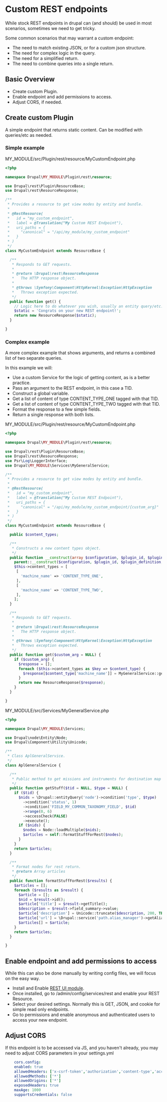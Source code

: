 # Custom REST endpoints

While stock REST endpoints in drupal can (and should) be used in most scenarios, sometimes we need to get tricky.

Some common scenarios that may warrant a custom endpoint:

- The need to match existing JSON, or for a custom json structure.
- The need for complex logic in the query.
- The need for a simplified return.
- The need to combine queries into a single return.

## Basic Overview

- Create custom Plugin.
- Enable endpoint and add permissions to access.
- Adjust CORS, if needed.

## Create custom Plugin

A simple endpoint that returns static content. Can be modified with queries/etc as needed.

### Simple example

MY_MODULE/src/Plugin/rest/resource/MyCustomEndpoint.php

```php
<?php

namespace Drupal\MY_MODULE\Plugin\rest\resource;

use Drupal\rest\Plugin\ResourceBase;
use Drupal\rest\ResourceResponse;

/**
 * Provides a resource to get view modes by entity and bundle.
 *
 * @RestResource(
 *   id = "my_custom_endpoint",
 *   label = @Translation("My Custom REST Endpoint"),
 *   uri_paths = {
 *     "canonical" = "/api/my_module/my_custom_endpoint"
 *   }
 * )
 */
class MyCustomEndpoint extends ResourceBase {

  /**
   * Responds to GET requests.
   *
   * @return \Drupal\rest\ResourceResponse
   *   The HTTP response object.
   *
   * @throws \Symfony\Component\HttpKernel\Exception\HttpException
   *   Throws exception expected.
   */
  public function get() {
    // Logic here to do whatever you wish, usually an entity query/etc.
    $static = 'Congrats on your new REST endpoint!';
    return new ResourceResponse($static);
  }

}
```

### Complex example

A more complex example that shows arguments, and returns a combined list of two separate queries.

In this example we will:

- Use a custom Service for the logic of getting content, as is a better practice.
- Pass an argument to the REST endpoint, in this case a TID.
- Construct a global variable.
- Get a list of content of type CONTENT_TYPE_ONE tagged with that TID.
- Get a list of content of type CONTENT_TYPE_TWO tagged with that TID.
- Format the response to a few simple fields.
- Return a single response with both lists.

MY_MODULE/src/Plugin/rest/resource/MyCustomEndpoint.php

```php
<?php

namespace Drupal\MY_MODULE\Plugin\rest\resource;

use Drupal\rest\Plugin\ResourceBase;
use Drupal\rest\ResourceResponse;
use Psr\Log\LoggerInterface;
use Drupal\MY_MODULE\Services\MyGeneralService;

/**
 * Provides a resource to get view modes by entity and bundle.
 *
 * @RestResource(
 *   id = "my_custom_endpoint",
 *   label = @Translation("My Custom REST Endpoint"),
 *   uri_paths = {
 *     "canonical" = "/api/my_module/my_custom_endpoint/{custom_arg}"
 *   }
 * )
 */
class MyCustomEndpoint extends ResourceBase {

  public $content_types;

  /**
   * Constructs a new content types object.
   */
  public function __construct(array $configuration, $plugin_id, $plugin_definition, array $serializer_formats, LoggerInterface $logger) {
    parent::__construct($configuration, $plugin_id, $plugin_definition, $serializer_formats, $logger);
    $this->content_types = [
     [
       'machine_name' => 'CONTENT_TYPE_ONE',
     ],
     [
       'machine_name' => 'CONTENT_TYPE_TWO',
     ],
    ];
  }

  /**
   * Responds to GET requests.
   *
   * @return \Drupal\rest\ResourceResponse
   *   The HTTP response object.
   *
   * @throws \Symfony\Component\HttpKernel\Exception\HttpException
   *   Throws exception expected.
   */
  public function get($custom_arg = NULL) {
    if ($custom_arg) {
      $response = [];
      foreach ($this->content_types as $key => $content_type) {
        $response[$content_type['machine_name']] = MyGeneralService::getStuff($custom_arg, $content_type['machine_name']);
      }
      return new ResourceResponse($response);
    }
  }

}
```

MY_MODULE/src/Services/MyGeneralService.php

```php
<?php

namespace Drupal\MY_MODULE\Services;

use Drupal\node\Entity\Node;
use Drupal\Component\Utility\Unicode;

/**
 * Class AplGeneralService.
 */
class AplGeneralService {

  /**
   * Public method to get missions and instruments for destination map and others.
   */
  public function getStuff($tid = NULL, $type = NULL) {
    if ($tid) {
      $nids = \Drupal::entityQuery('node')->condition('type', $type)
        ->condition('status', 1)
        ->condition('FIELD_MY_COMMON_TAXONOMY_FIELD', $tid)
        ->range(0, 6)
        ->accessCheck(FALSE)
        ->execute();
      if ($nids) {
        $nodes = Node::loadMultiple($nids);
        $articles = self::formatStuffForRest($nodes);
      }
    }
    return $articles;
  }

  /**
   * Format nodes for rest return.
   * @return Array articles
   */
  public function formatStuffForRest($results) {
    $articles = [];
    foreach ($results as $result) {
      $article = [];
      $nid = $result->id();
      $article['title'] = $result->getTitle();
      $description = $result->field_summary->value;
      $article['description'] = Unicode::truncate($description, 200, TRUE, TRUE, 5);
      $article['url'] = \Drupal::service('path.alias_manager')->getAliasByPath('/node/' . $nid);
      $articles[] = $article;
    }
    return $articles;
  }

}
```

## Enable endpoint and add permissions to access

While this can also be done manually by writing config files, we will focus on the easy way.

- Install and Enable [REST UI module](https://www.drupal.org/project/restui).
- Once installed, go to /admin/config/services/rest and enable your REST Resource.
- Select your desired settings. Normally this is GET, JSON, and cookie for simple read only endpoints.
- Go to permissions and enable anonymous and authenticated users to access your new endpoint.

## Adjust CORS

If this endpoint is to be accessed via JS, and you haven't already, you may need to adjust CORS parameters in your settings.yml

```yml
    cors.config:
    enabled: true
    allowedHeaders: ['x-csrf-token','authorization','content-type','accept','origin','x-requested-with']
    allowedMethods: ['*']
    allowedOrigins: ['*']
    exposedHeaders: true
    maxAge: 1000
    supportsCredentials: false
```
